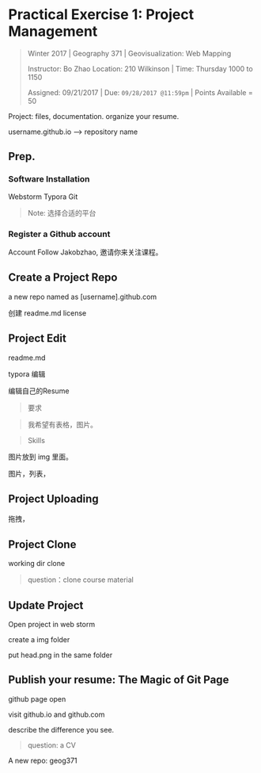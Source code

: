 # Practical Exercise 1: Project Management

> Winter 2017 | Geography 371 | Geovisualization: Web Mapping
>
> Instructor: Bo Zhao  Location: 210 Wilkinson | Time: Thursday 1000 to 1150
>
> Assigned: 09/21/2017 | Due: `09/28/2017 @11:59pm` | Points Available = 50


Project: files, documentation. organize your resume.

username.github.io --> repository name

## Prep.

### Software Installation

Webstorm
Typora
Git

> Note: 选择合适的平台

### Register a Github account

Account
Follow Jakobzhao, 邀请你来关注课程。


## Create a Project Repo

a new repo named as [username].github.com


创建 readme.md
license

## Project Edit


readme.md

typora  编辑

编辑自己的Resume

> 要求

> 我希望有表格，图片。

> Skills

图片放到 img 里面。

图片，列表，

## Project Uploading

拖拽，

## Project Clone

working dir
clone

> question：clone course material


## Update Project

Open project in web storm

create a img folder

put head.png in the same folder


## Publish your resume: The Magic of Git Page

github page  open

visit  github.io and github.com

describe the difference you see.



> question: a CV


A new repo: geog371